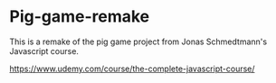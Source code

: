 # Pig-game-remake

This is a remake of the pig game project from Jonas Schmedtmann's Javascript course.

<a href="https://pig-game-remake.netlify.app/" target="_blank"></a>

https://www.udemy.com/course/the-complete-javascript-course/
